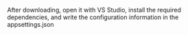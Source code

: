 After downloading, open it with VS Studio, install the required dependencies, and write the configuration information in the appsettings.json
